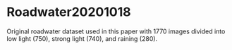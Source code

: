 # Roadwater20201018
Original roadwater dataset used in this paper with 1770 images divided into low light (750), strong light (740), and raining (280).
